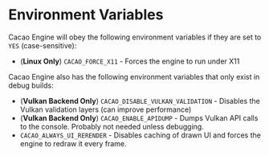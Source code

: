 # Environment Variables

Cacao Engine will obey the following environment variables if they are set to `YES` (case-sensitive):
* (**Linux Only**) `CACAO_FORCE_X11` - Forces the engine to run under X11
  
Cacao Engine also has the following environment variables that only exist in debug builds:
* (**Vulkan Backend Only**) `CACAO_DISABLE_VULKAN_VALIDATION` - Disables the Vulkan validation layers (can improve performance)
* (**Vulkan Backend Only**) `CACAO_ENABLE_APIDUMP` - Dumps Vulkan API calls to the console. Probably not needed unless debugging.
* `CACAO_ALWAYS_UI_RERENDER` - Disables caching of drawn UI and forces the engine to redraw it every frame.